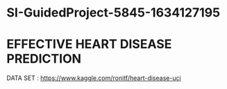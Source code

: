 # SI-GuidedProject-5845-1634127195
# EFFECTIVE HEART DISEASE PREDICTION 

DATA SET : https://www.kaggle.com/ronitf/heart-disease-uci
